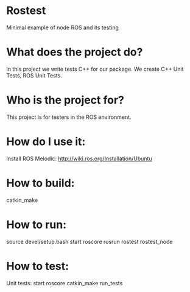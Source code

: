 # Rostest
Minimal example of node ROS and its testing

# What does the project do?

In this project we write tests C++ for our package. 
We create C++ Unit Tests, ROS Unit Tests.

# Who is the project for?

This project is for testers in the ROS environment.

# How do I use it:

Install ROS Melodic: http://wiki.ros.org/Installation/Ubuntu

# How to build: 

catkin_make

# How to run:

source devel/setup.bash
start roscore
rosrun rostest rostest_node 

# How to test:

Unit tests:
start roscore
catkin_make run_tests
